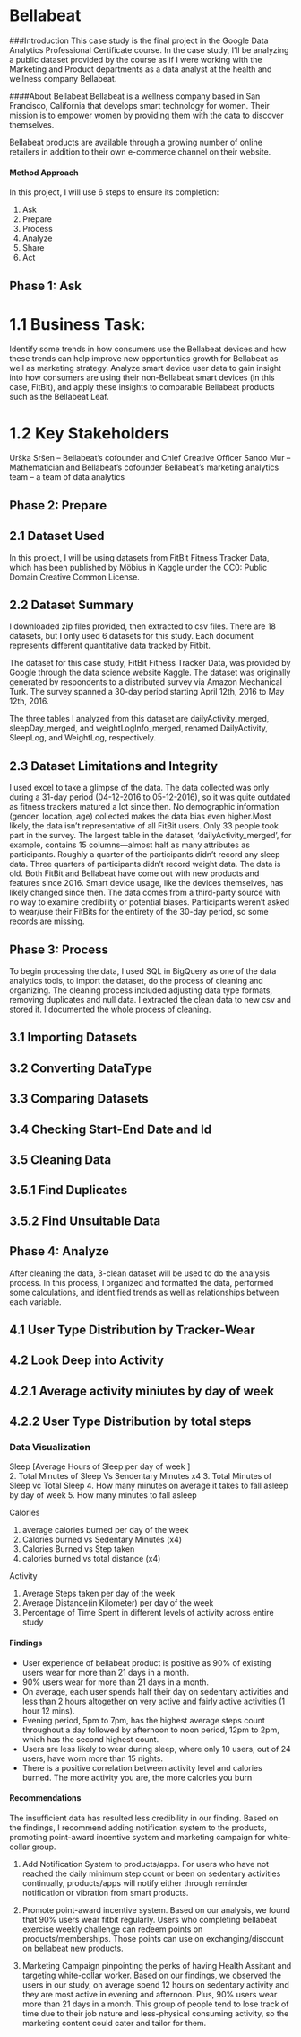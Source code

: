 # Bellabeat

###Introduction 
This case study is the final project in the Google Data Analytics Professional Certificate course. In the case study, I’ll be analyzing a public dataset provided by the course as if I were working with the Marketing and Product departments as a data analyst at the health and wellness company Bellabeat.


####About Bellabeat 
Bellabeat is a wellness company based in San Francisco, California that develops smart technology for women. Their mission is to empower women by providing them with the data to discover themselves.

Bellabeat products are available through a growing number of online retailers in addition to their own e-commerce channel on their website.


#### Method Approach
In this project, I will use 6 steps to ensure its completion: 
1. Ask 
2. Prepare 
3. Process 
4. Analyze 
5. Share 
6. Act 

## Phase 1: Ask 
# 1.1 Business Task: 
Identify some trends in how consumers use the Bellabeat devices and how these trends can help improve new opportunities growth for Bellabeat as well as marketing strategy.
Analyze smart device user data to gain insight into how consumers are using their non-Bellabeat smart devices (in this case, FitBit), and apply these insights to comparable Bellabeat products such as the Bellabeat Leaf.

# 1.2 Key Stakeholders
Urška Sršen – Bellabeat’s cofounder and Chief Creative Officer
Sando Mur – Mathematician and Bellabeat’s cofounder
Bellabeat’s marketing analytics team – a team of data analytics

## Phase 2: Prepare 

## 2.1 Dataset Used
In this project, I will be using datasets from FitBit Fitness Tracker Data, which has been published by Möbius in Kaggle under the CC0: Public Domain Creative Common License.

## 2.2 Dataset Summary 
I downloaded zip files provided, then extracted to csv files. There are 18 datasets, but I only used 6 datasets for this study. Each document represents different quantitative data tracked by Fitbit.

The dataset for this case study, FitBit Fitness Tracker Data, was provided by Google through the data science website Kaggle. The dataset was originally generated by respondents to a distributed survey via Amazon Mechanical Turk. The survey spanned a 30-day period starting April 12th, 2016 to May 12th, 2016.

The three tables I analyzed from this dataset are dailyActivity_merged, sleepDay_merged, and weightLogInfo_merged, renamed DailyActivity, SleepLog, and WeightLog, respectively.

## 2.3 Dataset Limitations and Integrity 
I used excel to take a glimpse of the data. The data collected was only during a 31-day period (04-12-2016 to 05-12-2016), so it was quite outdated as fitness trackers matured a lot since then. No demographic information (gender, location, age) collected makes the data bias even higher.Most likely, the data isn’t representative of all FitBit users. Only 33 people took part in the survey. The largest table in the dataset, ‘dailyActivity_merged’, for example, contains 15 columns—almost half as many attributes as participants.
Roughly a quarter of the participants didn’t record any sleep data. Three quarters of participants didn’t record weight data.
The data is old. Both FitBit and Bellabeat have come out with new products and features since 2016. Smart device usage, like the devices themselves, has likely changed since then.
The data comes from a third-party source with no way to examine credibility or potential biases.
Participants weren’t asked to wear/use their FitBits for the entirety of the 30-day period, so some records are missing.

## Phase 3: Process
To begin processing the data, I used SQL in BigQuery as one of the data analytics tools, to import the dataset, do the process of cleaning and organizing. The cleaning process included adjusting data type formats, removing duplicates and null data. I extracted the clean data to new csv and stored it. I documented the whole process of cleaning.

## 3.1 Importing Datasets
## 3.2 Converting DataType 
## 3.3 Comparing Datasets 
## 3.4 Checking Start-End Date and Id 
## 3.5 Cleaning Data 
## 3.5.1 Find Duplicates 
## 3.5.2 Find Unsuitable Data 

## Phase 4: Analyze
After cleaning the data, 3-clean dataset will be used to do the analysis process. In this process, I organized and formatted the data, performed some calculations, and identified trends as well as relationships between each variable.

## 4.1 User Type Distribution by Tracker-Wear 
## 4.2 Look Deep into Activity 
## 4.2.1 Average activity miniutes by day of week 
## 4.2.2 User Type Distribution by total steps 

### Data Visualization 

Sleep [Average Hours of Sleep per day of week ]  
2. Total Minutes of Sleep Vs Sendentary Minutes x4 
3. Total Minutes of Sleep vc Total Sleep 
4. How many minutes on average it takes to fall asleep by day of week 
5. How many minutes to fall asleep 

Calories 
1. average calories burned per day of the week 
2. Calories burned vs Sedentary Minutes (x4) 
3. Calories Burned vs Step taken 
4. calories burned vs total distance (x4) 

Activity 
1. Average Steps taken per day of the week 
2. Average Distance(in Kilometer) per day of the week 
3. Percentage of Time Spent in different levels of activity across entire study 




#### Findings

-	User experience of bellabeat product is positive as 90% of existing users wear for more than 21 days in a month.
-	90% users wear for more than 21 days in a month. 
-	On average, each user spends half their day on sedentary activities and less than 2 hours altogether on very active and fairly active activities (1 hour 12 mins).
-	Evening period, 5pm to 7pm, has the highest average steps count throughout a day followed by afternoon to noon period, 12pm to 2pm, which has the second highest count. 
-	Users are less likely to wear during sleep, where only 10 users, out of 24 users, have worn more than 15 nights. 
-	There is a positive correlation between activity level and calories burned. The more activity you are, the more calories you burn   


#### Recommendations 

The insufficient data has resulted less credibility in our finding. 
Based on the findings, I recommend adding notification system to the products,  promoting point-award incentive system and marketing campaign for white-collar group. 

1. Add Notification System to products/apps. For users who have not reached the daily minimum step count or been on sedentary activities continually, products/apps will notify either through reminder notification or vibration from smart products. 

2. Promote point-award incentive system. Based on our analysis, we found that 90% users wear fitbit regularly. Users who completing bellabeat exercise weekly challenge can redeem points on products/memberships. Those points can use on exchanging/discount on bellabeat new products. 

3. Marketing Campaign pinpointing the perks of having Health Assitant and targeting white-collar worker. 
Based on our findings, we observed the users in our study, on average spend 12 hours on sedentary activity and they are most active in evening and afternoon. Plus, 90% users wear more than 21 days in a month. This group of people tend to lose track of time due to their job nature and less-physical consuming activity, so the marketing content could cater and tailor for them. 


